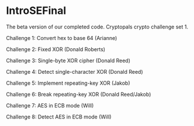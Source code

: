 # IntroSEFinal
The beta version of our completed code. Cryptopals crypto challenge set 1.

Challenge 1: Convert hex to base 64 (Arianne)

Challenge 2: Fixed XOR (Donald Roberts)

Challenge 3: Single-byte XOR cipher (Donald Reed)

Challenge 4: Detect single-character XOR (Donald Reed)

Challenge 5: Implement repeating-key XOR (Jakob)

Challenge 6: Break repeating-key XOR (Donald Reed/Jakob)

Challenge 7: AES in ECB mode (Will)

Challenge 8: Detect AES in ECB mode (Will)

